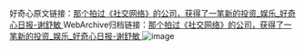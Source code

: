 好奇心原文链接：[那个拍过《社交网络》的公司，获得了一笔新的投资_娱乐_好奇心日报-谢舒敏 ](https://www.qdaily.com/articles/11745.html)
WebArchive归档链接：[那个拍过《社交网络》的公司，获得了一笔新的投资_娱乐_好奇心日报-谢舒敏 ](http://web.archive.org/web/20190623171016/https://www.qdaily.com/articles/11745.html)
![image](http://ww3.sinaimg.cn/large/007d5XDply1g3waik58npj30u030i1kx)